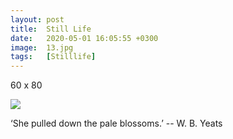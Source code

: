 ```yaml
---
layout: post
title:  Still Life
date:   2020-05-01 16:05:55 +0300
image:  13.jpg
tags:   [Stilllife]
---
```

60 x 80                                                                          

![]({{site.baseurl}}/img/13.jpg)

‘She pulled down the pale blossoms.’      -- W. B. Yeats